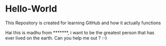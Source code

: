 # Hello-World
This Repository is created for learning GitHub and how it actually functions

Hai this is madhu from *******, i want to be the greatest person that has ever lived on the earth. Can you help me out ? :-)
